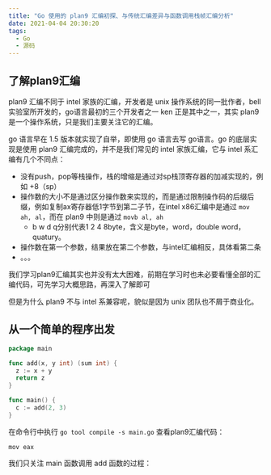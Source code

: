 ```yaml
---
title: "Go 使用的 plan9 汇编初探、与传统汇编差异与函数调用栈帧汇编分析"
date: 2021-04-04 20:30:20
tags:
  - Go
  - 源码
---
```


## 了解plan9汇编
plan9 汇编不同于 intel 家族的汇编，开发者是 unix 操作系统的同一批作者，bell 实验室所开发的，go语言最初的三个开发者之一 ken 正是其中之一，其实 plan9 是一个操作系统，只是我们主要关注它的汇编。

go 语言早在 1.5 版本就实现了自举，即使用 go 语言去写 go语言。go 的底层实现是使用 plan9 汇编完成的，并不是我们常见的 intel 家族汇编，它与 intel 系汇编有几个不同点：

- 没有push，pop等栈操作，栈的增缩是通过对sp栈顶寄存器的加减实现的，例如 +8（sp）
- 操作数的大小不是通过区分操作数来实现的，而是通过限制操作码的后缀后缀，例如复制ax寄存器低1字节到第二子节，在intel x86汇编中是通过 `mov ah, al`，而在 plan9 中则是通过 `movb al, ah`
    - b w d q分别代表1 2 4 8byte，含义是byte，word，double word，quatury。
- 操作数在第一个参数，结果放在第二个参数，与intel汇编相反，具体看第二条
- 。。。

我们学习plan9汇编其实也并没有太大困难，前期在学习时也未必要看懂全部的汇编代码，可先学习大概思路，再深入了解即可

但是为什么 plan9 不与 intel 系兼容呢，貌似是因为 unix 团队也不屑于商业化。

## 从一个简单的程序出发

```go
package main

func add(x, y int) (sum int) {
  z := x + y
  return z
}

func main() {
  c := add(2, 3)
}
```

在命令行中执行 `go tool compile -s main.go` 查看plan9汇编代码：
```masm
mov eax
```

我们只关注 main 函数调用 add 函数的过程：

